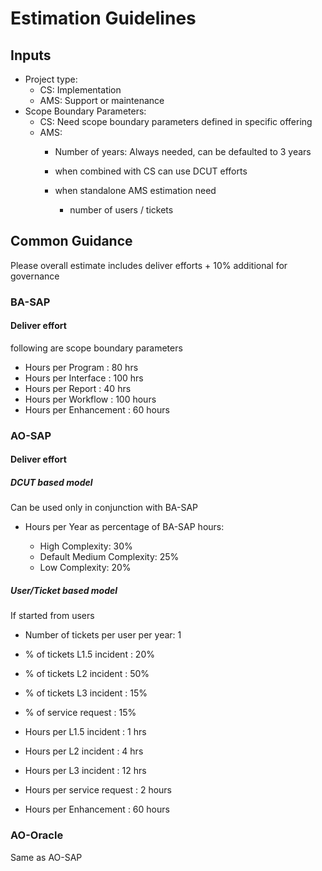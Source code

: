 # Estimation Guidelines

## Inputs

* Project type:  
	* CS: Implementation
	* AMS: Support or maintenance
* Scope Boundary Parameters:
	* CS: Need scope boundary parameters defined in specific offering 
	* AMS: 
		* Number of years: Always needed, can be defaulted to 3 years
		* when combined with CS can use DCUT efforts
		* when standalone AMS estimation need 
			
			* number of users / tickets

## Common Guidance

Please overall estimate includes deliver efforts + 10% additional for governance


### BA-SAP

#### Deliver effort

following are scope boundary parameters

* Hours per Program : 80 hrs
* Hours per Interface : 100 hrs
* Hours per Report : 40 hrs
* Hours per Workflow : 100 hours
* Hours per Enhancement : 60 hours

### AO-SAP

#### Deliver effort

##### DCUT based model

Can be used only in conjunction with BA-SAP

* Hours per Year as percentage of BA-SAP hours:

  * High Complexity: 30%
  * Default Medium Complexity: 25%
  * Low Complexity: 20%

##### User/Ticket based model

If started from users
* Number of tickets per user per year: 1
* % of tickets L1.5 incident : 20%
* % of tickets L2 incident : 50%
* % of tickets L3 incident : 15%
* % of service request : 15%

 

* Hours per L1.5 incident : 1 hrs
* Hours per L2 incident : 4 hrs
* Hours per L3 incident : 12 hrs
* Hours per service request : 2 hours
* Hours per Enhancement : 60 hours

### AO-Oracle

Same as AO-SAP